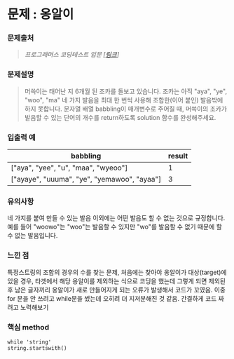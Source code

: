 # 문제 : 옹알이

### 문제출처
> _프로그래머스 코딩테스트 입문 [[링크](https://school.programmers.co.kr/learn/courses/30/lessons/120956)]_ 

### 문제설명
> 머쓱이는 태어난 지 6개월 된 조카를 돌보고 있습니다. 조카는 아직 "aya", "ye", "woo", "ma" 네 가지 발음을 최대 한 번씩 사용해 조합한(이어 붙인) 발음밖에 하지 못합니다. 
문자열 배열 babbling이 매개변수로 주어질 때, 머쓱이의 조카가 발음할 수 있는 단어의 개수를 return하도록 solution 함수를 완성해주세요.

### 입출력 예
|babbling|result|
|---|---|
|["aya", "yee", "u", "maa", "wyeoo"]|1|
|["ayaye", "uuuma", "ye", "yemawoo", "ayaa"]|3|

### 유의사항

네 가지를 붙여 만들 수 있는 발음 이외에는 어떤 발음도 할 수 없는 것으로 규정합니다. 
예를 들어 "woowo"는 "woo"는 발음할 수 있지만 "wo"를 발음할 수 없기 때문에 할 수 없는 발음입니다.

### 느낀 점

특정스트링의 조합의 경우의 수를 찾는 문제, 
처음에는 찾아야 옹알이가 대상(target)에 있을 경우, 
타겟에서 해당 옹알이를 제외하는 식으로 코딩을 했는데 
그렇게 되면 제외된 후 남은 글자끼리 옹알이가 새로 만들어지게 되는 오류가 발생해서 코드가 꼬였음. 
이중 for 문을 안 쓰려고 while문을 썼는데 오히려 더 지저분해진 것 같음. 간결하게 코드 짜려고 노력해보기

### 핵심 method 
`while 'string'` <br>
`string.startswith()`
